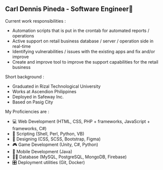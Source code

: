 ## Carl Dennis Pineda - Software Engineer👋

Current work responsibilities : 
-  Automation scripts that is put in the crontab for automated reports / operations
-  Active support on retail business database / server / operation side in real-time
-  Identifying vulnerabilities / issues with the existing apps and fix and/or improve
-  Create and improve tool to improve the support capabilities for the retail business

Short background :
-  Graduated in Rizal Technological University
-  Works at Ascendion Philippines
-  Deployed in Safeway Inc.
-  Based on Pasig City

My Proficiencies are : 
- 💻 Web Development (HTML, CSS, PHP + frameworks, JavaScript + frameworks, C#)
- 🤖 Scripting (Shell, Perl, Python, VB)
- 🎨 Designing (CSS, SCSS, Bootstrap, Figma)
- 🎮 Game Development (Unity, C#, Python)
- 📱 Mobile Development (Java)
- 🧑‍💻 Database (MySQL, PostgreSQL, MongoDB, Firebase)
- 🎛️ Deployment utilities (Git, Docker)
